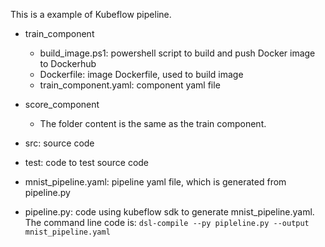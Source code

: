 This is a example of Kubeflow pipeline.

* train_component
  * build_image.ps1: powershell script to build and push Docker image to Dockerhub
  * Dockerfile: image Dockerfile, used to build image
  * train_component.yaml: component yaml file

* score_component
  * The folder content is the same as the train component.
  
* src: source code 

* test: code to test source code

* mnist_pipeline.yaml: pipeline yaml file, which is generated from pipeline.py

* pipeline.py: code using kubeflow sdk to generate mnist_pipeline.yaml. The command line code is:
  `dsl-compile --py pipleline.py --output mnist_pipeline.yaml`



